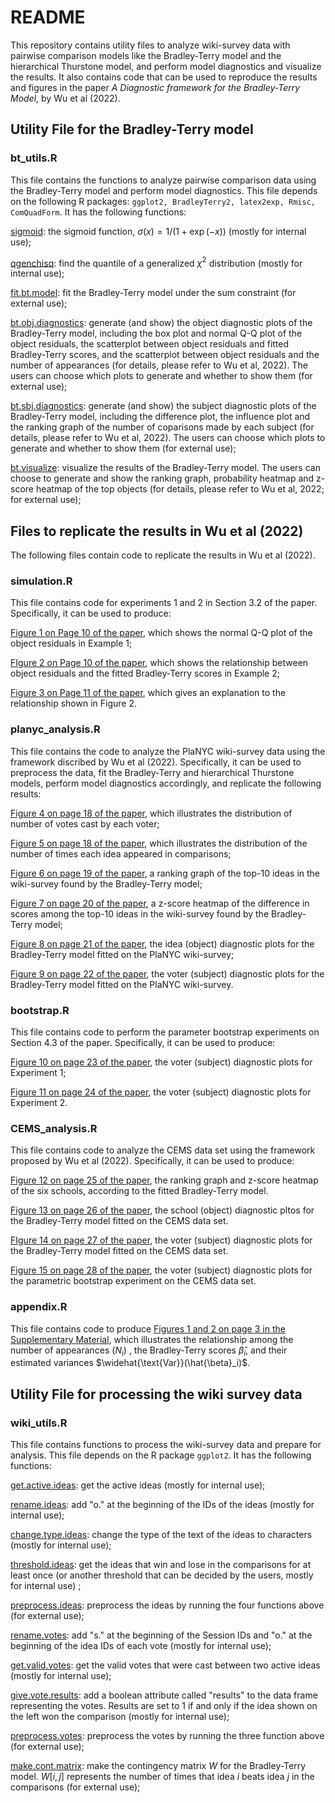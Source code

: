 # README

This repository contains utility files to analyze wiki-survey data with pairwise comparison models like the Bradley-Terry model and the hierarchical Thurstone model, and perform model diagnostics and visualize the results. It also contains code that can be used to reproduce the results and figures in the paper *A Diagnostic framework for the Bradley-Terry Model*, by Wu et al (2022).



## Utility File for the Bradley-Terry model

### bt_utils.R

This file contains the functions to analyze pairwise comparison data using the Bradley-Terry model and perform model diagnostics. This file depends on the following R packages: `ggplot2, BradleyTerry2, latex2exp, Rmisc, ComQuadForm`. It has the following functions:



<u>sigmoid</u>: the sigmoid function, $\sigma(x) = 1/(1+\exp(-x))$ (mostly for internal use);

<u>qgenchisq</u>: find the quantile of a generalized $\chi^2$ distribution (mostly for internal use);

<u>fit.bt.model</u>: fit the Bradley-Terry model under the sum constraint (for external use);

<u>bt.obj.diagnostics</u>: generate (and show) the object diagnostic plots of the Bradley-Terry model, including the box plot and normal Q-Q plot of the object residuals, the scatterplot between object residuals and fitted Bradley-Terry scores, and the scatterplot between object residuals and the number of appearances (for details, please refer to Wu et al, 2022). The users can choose which plots to generate and whether to show them (for external use);

<u>bt.sbj.diagnostics</u>: generate (and show) the subject diagnostic plots of the Bradley-Terry model, including the difference plot, the influence plot and the ranking graph of the number of coparisons made by each subject (for details, please refer to Wu et al, 2022). The users can choose which plots to generate and whether to show them (for external use);

<u>bt.visualize</u>: visualize the results of the Bradley-Terry model. The users can choose to generate and show the ranking graph, probability heatmap and z-score heatmap of the top objects (for details, please refer to Wu et al, 2022; for external use);



## Files to replicate the results in Wu et al (2022)

The following files contain code to replicate the results in Wu et al (2022). 

### simulation.R

This file contains code for experiments 1 and 2 in Section 3.2 of the paper. Specifically, it can be used to produce:

<u>Figure 1 on Page 10 of the paper</u>, which shows the normal Q-Q plot of the object residuals in Example 1;

<u>FIgure 2 on Page 10 of the paper</u>, which shows the relationship between object residuals and the fitted Bradley-Terry scores in Example 2;

<u>Figure 3 on Page 11 of the paper</u>, which gives an explanation to the relationship shown in Figure 2.



### planyc_analysis.R

This file contains the code to analyze the PlaNYC wiki-survey data using the framework discribed by Wu et al (2022). Specifically, it can be used to preprocess the data, fit the Bradley-Terry and hierarchical Thurstone models, perform model diagnostics accordingly, and replicate the following results:

<u>Figure 4 on page 18 of the paper</u>, which illustrates the distribution of number of votes cast by each voter;

<u>Figure 5 on page 18 of the paper</u>, which illustrates the distribution of the number of times each idea appeared in comparisons;

<u>Figure 6 on page 19 of the paper</u>, a ranking graph of the top-10 ideas in the wiki-survey found by the Bradley-Terry model;

<u>Figure 7 on page 20 of the paper</u>, a z-score heatmap of the difference in scores among the top-10 ideas in the wiki-survey found by the Bradley-Terry model;

<u>Figure 8 on page 21 of the paper</u>, the idea (object) diagnostic plots for the Bradley-Terry model fitted on the PlaNYC wiki-survey;

<u>Figure 9 on page 22 of the paper</u>, the voter (subject) diagnostic plots for the Bradley-Terry model fitted on the PlaNYC wiki-survey.

### bootstrap.R

This file contains code to perform the parameter bootstrap experiments on Section 4.3 of the paper.  Specifically, it can be used to produce:

<u>Figure 10 on page 23 of the paper</u>, the voter (subject) diagnostic plots for Experiment 1;

<u>Figure 11 on page 24 of the paper</u>, the voter (subject) diagnostic plots for Experiment 2.



### CEMS_analysis.R

This file contains code to analyze the CEMS data set using the framework proposed by Wu et al (2022). Specifically, it can be used to produce:

<u>Figure 12 on page 25 of the paper</u>, the ranking graph and z-score heatmap of the six schools, according to the fitted Bradley-Terry model.

<u>Figure 13 on page 26 of the paper</u>, the school (object) diagnostic pltos for the Bradley-Terry model fitted on the CEMS data set.

<u>FIgure 14 on page 27 of the paper</u>, the voter (subject) diagnostic plots for the Bradley-Terry model fitted on the CEMS data set.

<u>Figure 15 on page 28 of the paper</u>, the voter (subject) diagnostic plots for the parametric bootstrap experiment on the CEMS data set.

### appendix.R

This file contains code to produce <u>Figures 1 and 2 on page 3 in the Supplementary Material</u>, which illustrates the relationship among the number of appearances ($N_i$) , the Bradley-Terry scores $\hat{\beta}_i$, and their estimated variances $\widehat{\text{Var}}(\hat{\beta}_i)$. 



## Utility File for processing the wiki survey data 

### wiki_utils.R

This file contains functions to process the wiki-survey data and prepare for analysis. This file depends on the R package `ggplot2`. It has the following functions:

<u>get.active.ideas</u>: get the active ideas (mostly for internal use);

<u>rename.ideas</u>: add "o." at the beginning of the IDs of the ideas (mostly for internal use);

<u>change.type.ideas</u>: change the type of the text of the ideas to characters (mostly for internal use);

<u>threshold.ideas</u>: get the ideas that win and lose in the comparisons for at least once (or another threshold that can be decided by the users, mostly for internal use) ;

<u>preprocess.ideas</u>: preprocess the ideas by running the four functions above (for external use);

<u>rename.votes</u>: add "s." at the beginning of the Session IDs and "o." at the beginning of the idea IDs of each vote (mostly for internal use);

<u>get.valid.votes</u>: get the valid votes that were cast between two active ideas (mostly for internal use);

<u>give.vote.results</u>: add a boolean attribute called "results" to the data frame representing the votes. Results are set to 1 if and only if the idea shown on the left won the comparison (mostly for internal use);

<u>preprocess.votes</u>: preprocess the votes by running the three function above (for external use);

<u>make.cont.matrix</u>: make the contingency matrix $W$ for the Bradley-Terry model. $W[i,j]$ represents the number of times that idea $i$ beats idea $j$ in the comparisons (for external use);

